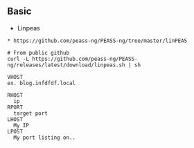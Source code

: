 Basic
---------------------------------------------------

* Linpeas
```
* https://github.com/peass-ng/PEASS-ng/tree/master/linPEAS
```

```
# From public github
curl -L https://github.com/peass-ng/PEASS-ng/releases/latest/download/linpeas.sh | sh
```

```
VHOST
ex. blog.infdfdf.local

RHOST
  ip
RPORT
  target port
LHOST
  My IP
LPOST
  My port listing on..
